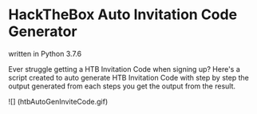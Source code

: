 # HackTheBox Auto Invitation Code Generator

written in Python 3.7.6

Ever struggle getting a HTB Invitation Code when signing up? Here's a script created to auto generate HTB Invitation Code with step by step the output generated from each steps you get the output from the result.

![] (htbAutoGenInviteCode.gif)

